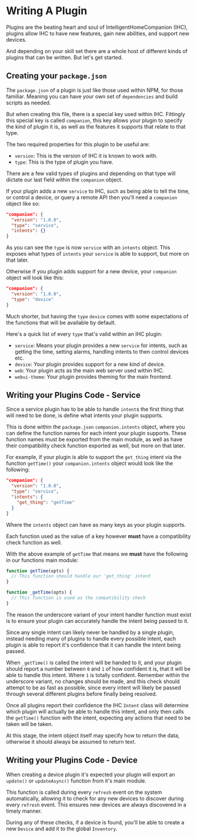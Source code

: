 # Writing A Plugin

Plugins are the beating heart and soul of IntelligentHomeCompanion (IHC), plugins allow IHC to have new features, gain new abilities, and support new devices.

And depending on your skill set there are a whole host of different kinds of plugins that can be written. But let's get started.

## Creating your `package.json`

The `package.json` of a plugin is just like those used within NPM, for those familiar.
Meaning you can have your own set of `dependencies` and build scripts as needed.

But when creating this file, there is a special key used within IHC. Fittingly this special key is called `companion`, this key allows your plugin to specify the kind of plugin it is, as well as the features it supports that relate to that type.

The two required properties for this plugin to be useful are:
  * `version`: This is the version of IHC it is known to work with.
  * `type`: This is the type of plugin you have.

There are a few valid types of plugins and depending on that type will dictate our last field within the `companion` object.

If your plugin adds a new `service` to IHC, such as being able to tell the time, or control a device, or query a remote API then you'll need a `companion` object like so:

```json
"companion": {
  "version": "1.0.0",
  "type": "service",
  "intents": {}
}
```

As you can see the `type` is now `service` with an `intents` object. This exposes what types of `intents` your `service` is able to support, but more on that later.

Otherwise if you plugin adds support for a new device, your `companion` object will look like this:

```json
"companion": {
  "version": "1.0.0",
  "type": "device"
}
```

Much shorter, but having the `type` `device` comes with some expectations of the functions that will be available by default.

Here's a quick list of every `type` that's valid within an IHC plugin:

  * `service`: Means your plugin provides a new `service` for intents, such as getting the time, setting alarms, handling intents to then control devices etc.
  * `device`: Your plugin provides support for a new kind of device.
  * `web`: Your plugin acts as the main web server used within IHC.
  * `webui-theme`: Your plugin provides theming for the main frontend.

## Writing your Plugins Code - Service

Since a service plugin has to be able to handle `intent`s the first thing that will need to be done, is define what intents your plugin supports.

This is done within the `package.json` `companion.intents` object, where you can define the function names for each intent your plugin supports.
These function names must be exported from the main module, as well as have their compatibility check function exported as well, but more on that later.

For example, if your plugin is able to support the `get_thing` intent via the function `getTime()` your `companion.intents` object would look like the following:

```json
"companion": {
  "version": "1.0.0",
  "type": "service",
  "intents": {
    "get_thing": "getTime"
  }
}
```

Where the `intents` object can have as many keys as your plugin supports.

Each function used as the value of a key however **must** have a compatibility check function as well.

With the above example of `getTime` that means we **must** have the following in our functions main module:

```javascript
function getTime(opts) {
  // This function should handle our 'get_thing' intent
}

function _getTime(opts) {
  // This function is used as the compatibility check
}
```

The reason the underscore variant of your intent handler function must exist is to ensure your plugin can accurately handle the intent being passed to it.

Since any single intent can likely never be handled by a single plugin, instead needing many of plugins to handle every possible intent, each plugin is able to report it's confidence that it can handle the intent being passed.

When `_getTime()` is called the intent will be handed to it, and your plugin should report a number between `0` and `1` of how confident it is, that it will be able to handle this intent. Where `1` is totally confident. Remember within the underscore variant, no changes should be made, and this check should attempt to be as fast as possible, since every intent will likely be passed through several different plugins before finally being resolved.

Once all plugins report their confidence the IHC `Intent` class will determine which plugin will actually be able to handle this intent, and only then calls the `getTime()` function with the intent, expecting any actions that need to be taken will be taken.

At this stage, the intent object itself may specify how to return the data, otherwise it should always be assumed to return text.

## Writing your Plugins Code - Device

When creating a device plugin it's expected your plugin will export an `update()` or `updateAsync()` function from it's main module.

This function is called during every `refresh` event on the system automatically, allowing it to check for any new devices to discover during every `refresh` event. This ensures new devices are always discovered in a timely manner.

During any of these checks, if a device is found, you'll be able to create a new `Device` and add it to the global `Inventory`.
